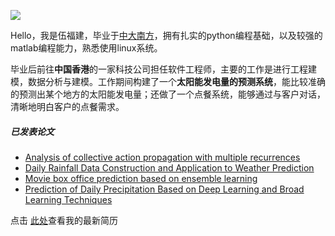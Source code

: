 <a target="_blank" href="http://mail.qq.com/cgi-bin/qm_share?t=qm_mailme&email=BXJjbzVFY2p9aGRsaStmamg" style="text-decoration:none;"><img src="http://rescdn.qqmail.com/zh_CN/htmledition/images/function/qm_open/ico_mailme_22.png"/></a>


Hello，我是伍福建，毕业于[中大南方](https://www.nfu.edu.cn/)，拥有扎实的python编程基础，以及较强的matlab编程能力，熟悉使用linux系统。

毕业后前往**中国香港**的一家科技公司担任软件工程师，主要的工作是进行工程建模，数据分析与建模。工作期间构建了一个**太阳能发电量的预测系统**，能比较准确的预测出某个地方的太阳能发电量；还做了一个点餐系统，能够通过与客户对话，清晰地明白客户的点餐需求。





##### 已发表论文

- [Analysis of collective action propagation with multiple recurrences][2]
- [Daily Rainfall Data Construction and Application to Weather Prediction][1] 
- [Movie box office prediction based on ensemble learning][3]
- [Prediction of Daily Precipitation Based on Deep Learning and Broad Learning Techniques][4]


[1]: https://ieeexplore.ieee.org/abstract/document/8702124
[2]: https://link.springer.com/article/10.1007/s00521-020-04756-3
[3]: https://www.researchgate.net/profile/Choujun-Zhan/publication/338649874_Movie_box_office_prediction_based_on_ensemble_learning/links/5efdfc9da6fdcc4ca444c308/Movie-box-office-prediction-based-on-ensemble-learning.pdf
[4]: https://ieeexplore.ieee.org/abstract/document/9170361



点击 [此处](/awesome-cv-cn.pdf)查看我的最新简历
